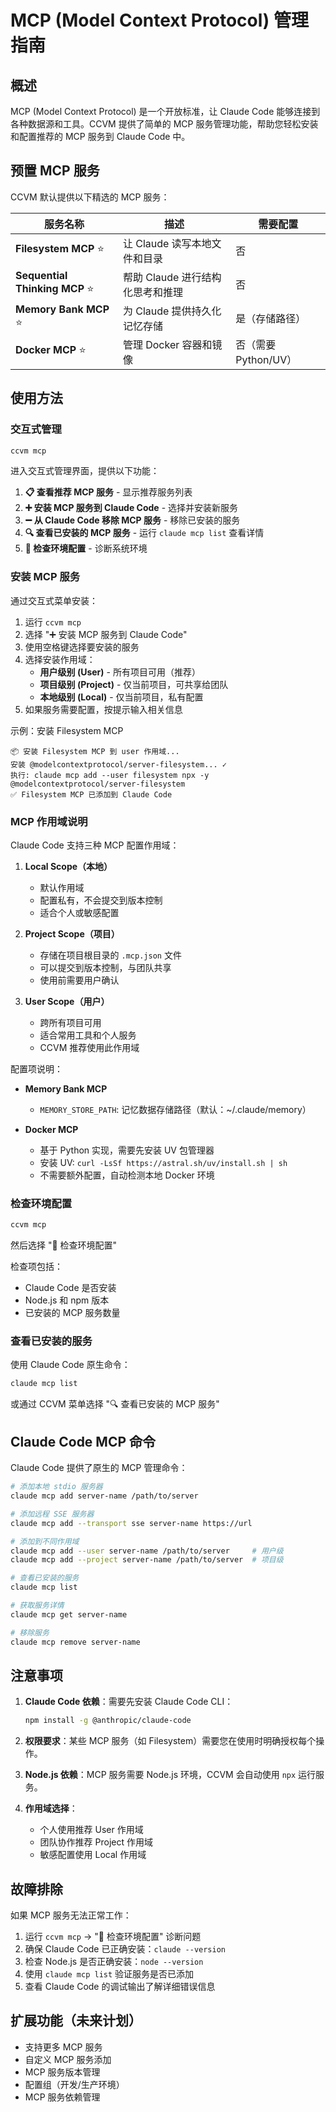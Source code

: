# MCP (Model Context Protocol) 管理指南

## 概述

MCP (Model Context Protocol) 是一个开放标准，让 Claude Code 能够连接到各种数据源和工具。CCVM 提供了简单的 MCP 服务管理功能，帮助您轻松安装和配置推荐的 MCP 服务到 Claude Code 中。

## 预置 MCP 服务

CCVM 默认提供以下精选的 MCP 服务：

| 服务名称 | 描述 | 需要配置 |
|---------|------|---------|
| **Filesystem MCP** ⭐ | 让 Claude 读写本地文件和目录 | 否 |
| **Sequential Thinking MCP** ⭐ | 帮助 Claude 进行结构化思考和推理 | 否 |
| **Memory Bank MCP** ⭐ | 为 Claude 提供持久化记忆存储 | 是（存储路径） |
| **Docker MCP** ⭐ | 管理 Docker 容器和镜像 | 否（需要 Python/UV） |

## 使用方法

### 交互式管理

```bash
ccvm mcp
```

进入交互式管理界面，提供以下功能：

1. **📋 查看推荐 MCP 服务** - 显示推荐服务列表
2. **➕ 安装 MCP 服务到 Claude Code** - 选择并安装新服务
3. **➖ 从 Claude Code 移除 MCP 服务** - 移除已安装的服务
4. **🔍 查看已安装的 MCP 服务** - 运行 `claude mcp list` 查看详情
5. **🔧 检查环境配置** - 诊断系统环境

### 安装 MCP 服务

通过交互式菜单安装：

1. 运行 `ccvm mcp`
2. 选择 "➕ 安装 MCP 服务到 Claude Code"
3. 使用空格键选择要安装的服务
4. 选择安装作用域：
   - **用户级别 (User)** - 所有项目可用（推荐）
   - **项目级别 (Project)** - 仅当前项目，可共享给团队
   - **本地级别 (Local)** - 仅当前项目，私有配置
5. 如果服务需要配置，按提示输入相关信息

示例：安装 Filesystem MCP
```
📦 安装 Filesystem MCP 到 user 作用域...
安装 @modelcontextprotocol/server-filesystem... ✓
执行: claude mcp add --user filesystem npx -y @modelcontextprotocol/server-filesystem
✅ Filesystem MCP 已添加到 Claude Code
```

### MCP 作用域说明

Claude Code 支持三种 MCP 配置作用域：

1. **Local Scope（本地）**
   - 默认作用域
   - 配置私有，不会提交到版本控制
   - 适合个人或敏感配置

2. **Project Scope（项目）**
   - 存储在项目根目录的 `.mcp.json` 文件
   - 可以提交到版本控制，与团队共享
   - 使用前需要用户确认

3. **User Scope（用户）**
   - 跨所有项目可用
   - 适合常用工具和个人服务
   - CCVM 推荐使用此作用域

配置项说明：

- **Memory Bank MCP**
  - `MEMORY_STORE_PATH`: 记忆数据存储路径（默认：~/.claude/memory）

- **Docker MCP**
  - 基于 Python 实现，需要先安装 UV 包管理器
  - 安装 UV: `curl -LsSf https://astral.sh/uv/install.sh | sh`
  - 不需要额外配置，自动检测本地 Docker 环境

### 检查环境配置

```bash
ccvm mcp
```
然后选择 "🔧 检查环境配置"

检查项包括：
- Claude Code 是否安装
- Node.js 和 npm 版本
- 已安装的 MCP 服务数量

### 查看已安装的服务

使用 Claude Code 原生命令：
```bash
claude mcp list
```

或通过 CCVM 菜单选择 "🔍 查看已安装的 MCP 服务"

## Claude Code MCP 命令

Claude Code 提供了原生的 MCP 管理命令：

```bash
# 添加本地 stdio 服务器
claude mcp add server-name /path/to/server

# 添加远程 SSE 服务器
claude mcp add --transport sse server-name https://url

# 添加到不同作用域
claude mcp add --user server-name /path/to/server     # 用户级
claude mcp add --project server-name /path/to/server  # 项目级

# 查看已安装的服务
claude mcp list

# 获取服务详情
claude mcp get server-name

# 移除服务
claude mcp remove server-name
```

## 注意事项

1. **Claude Code 依赖**：需要先安装 Claude Code CLI：
   ```bash
   npm install -g @anthropic/claude-code
   ```

2. **权限要求**：某些 MCP 服务（如 Filesystem）需要您在使用时明确授权每个操作。

3. **Node.js 依赖**：MCP 服务需要 Node.js 环境，CCVM 会自动使用 `npx` 运行服务。

4. **作用域选择**：
   - 个人使用推荐 User 作用域
   - 团队协作推荐 Project 作用域
   - 敏感配置使用 Local 作用域

## 故障排除

如果 MCP 服务无法正常工作：

1. 运行 `ccvm mcp` → "🔧 检查环境配置" 诊断问题
2. 确保 Claude Code 已正确安装：`claude --version`
3. 检查 Node.js 是否正确安装：`node --version`
4. 使用 `claude mcp list` 验证服务是否已添加
5. 查看 Claude Code 的调试输出了解详细错误信息

## 扩展功能（未来计划）

- 支持更多 MCP 服务
- 自定义 MCP 服务添加
- MCP 服务版本管理
- 配置组（开发/生产环境）
- MCP 服务依赖管理